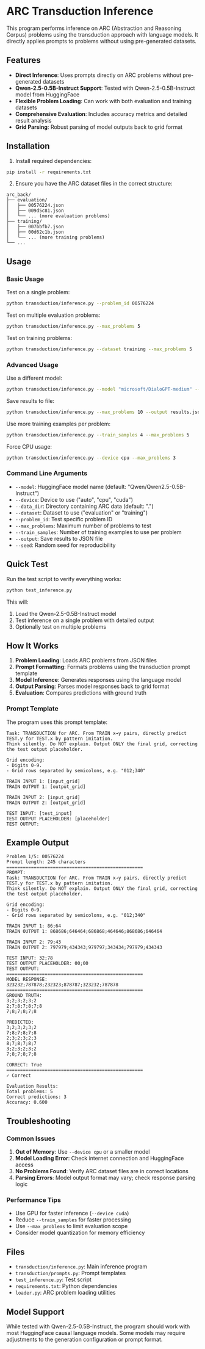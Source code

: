 # ARC Transduction Inference

This program performs inference on ARC (Abstraction and Reasoning Corpus) problems using the transduction approach with language models. It directly applies prompts to problems without using pre-generated datasets.

## Features

- **Direct Inference**: Uses prompts directly on ARC problems without pre-generated datasets
- **Qwen-2.5-0.5B-Instruct Support**: Tested with Qwen-2.5-0.5B-Instruct model from HuggingFace
- **Flexible Problem Loading**: Can work with both evaluation and training datasets
- **Comprehensive Evaluation**: Includes accuracy metrics and detailed result analysis
- **Grid Parsing**: Robust parsing of model outputs back to grid format

## Installation

1. Install required dependencies:
```bash
pip install -r requirements.txt
```

2. Ensure you have the ARC dataset files in the correct structure:
```
arc_back/
├── evaluation/
│   ├── 00576224.json
│   ├── 009d5c81.json
│   └── ... (more evaluation problems)
├── training/
│   ├── 007bbfb7.json
│   ├── 00d62c1b.json
│   └── ... (more training problems)
└── ...
```

## Usage

### Basic Usage

Test on a single problem:
```bash
python transduction/inference.py --problem_id 00576224
```

Test on multiple evaluation problems:
```bash
python transduction/inference.py --max_problems 5
```

Test on training problems:
```bash
python transduction/inference.py --dataset training --max_problems 5
```

### Advanced Usage

Use a different model:
```bash
python transduction/inference.py --model "microsoft/DialoGPT-medium" --max_problems 3
```

Save results to file:
```bash
python transduction/inference.py --max_problems 10 --output results.json
```

Use more training examples per problem:
```bash
python transduction/inference.py --train_samples 4 --max_problems 5
```

Force CPU usage:
```bash
python transduction/inference.py --device cpu --max_problems 3
```

### Command Line Arguments

- `--model`: HuggingFace model name (default: "Qwen/Qwen2.5-0.5B-Instruct")
- `--device`: Device to use ("auto", "cpu", "cuda")
- `--data_dir`: Directory containing ARC data (default: ".")
- `--dataset`: Dataset to use ("evaluation" or "training")
- `--problem_id`: Test specific problem ID
- `--max_problems`: Maximum number of problems to test
- `--train_samples`: Number of training examples to use per problem
- `--output`: Save results to JSON file
- `--seed`: Random seed for reproducibility

## Quick Test

Run the test script to verify everything works:
```bash
python test_inference.py
```

This will:
1. Load the Qwen-2.5-0.5B-Instruct model
2. Test inference on a single problem with detailed output
3. Optionally test on multiple problems

## How It Works

1. **Problem Loading**: Loads ARC problems from JSON files
2. **Prompt Formatting**: Formats problems using the transduction prompt template
3. **Model Inference**: Generates responses using the language model
4. **Output Parsing**: Parses model responses back to grid format
5. **Evaluation**: Compares predictions with ground truth

### Prompt Template

The program uses this prompt template:
```
Task: TRANSDUCTION for ARC. From TRAIN x→y pairs, directly predict TEST.y for TEST.x by pattern imitation.
Think silently. Do NOT explain. Output ONLY the final grid, correcting the test output placeholder.

Grid encoding:
- Digits 0-9.
- Grid rows separated by semicolons, e.g. "012;340"

TRAIN INPUT 1: [input_grid]
TRAIN OUTPUT 1: [output_grid]

TRAIN INPUT 2: [input_grid]
TRAIN OUTPUT 2: [output_grid]

TEST INPUT: [test_input]
TEST OUTPUT PLACEHOLDER: [placeholder]
TEST OUTPUT: 
```

## Example Output

```
Problem 1/5: 00576224
Prompt length: 245 characters
==================================================
PROMPT:
Task: TRANSDUCTION for ARC. From TRAIN x→y pairs, directly predict TEST.y for TEST.x by pattern imitation.
Think silently. Do NOT explain. Output ONLY the final grid, correcting the test output placeholder.

Grid encoding:
- Digits 0-9.
- Grid rows separated by semicolons, e.g. "012;340"

TRAIN INPUT 1: 86;64
TRAIN OUTPUT 1: 868686;646464;686868;464646;868686;646464

TRAIN INPUT 2: 79;43
TRAIN OUTPUT 2: 797979;434343;979797;343434;797979;434343

TEST INPUT: 32;78
TEST OUTPUT PLACEHOLDER: 00;00
TEST OUTPUT: 
==================================================
MODEL RESPONSE:
323232;787878;232323;878787;323232;787878
==================================================
GROUND TRUTH:
3;2;3;2;3;2
2;7;8;7;8;7;8
7;8;7;8;7;8

PREDICTED:
3;2;3;2;3;2
7;8;7;8;7;8
2;3;2;3;2;3
8;7;8;7;8;7
3;2;3;2;3;2
7;8;7;8;7;8

CORRECT: True
==================================================
✓ Correct

Evaluation Results:
Total problems: 5
Correct predictions: 3
Accuracy: 0.600
```

## Troubleshooting

### Common Issues

1. **Out of Memory**: Use `--device cpu` or a smaller model
2. **Model Loading Error**: Check internet connection and HuggingFace access
3. **No Problems Found**: Verify ARC dataset files are in correct locations
4. **Parsing Errors**: Model output format may vary; check response parsing logic

### Performance Tips

- Use GPU for faster inference (`--device cuda`)
- Reduce `--train_samples` for faster processing
- Use `--max_problems` to limit evaluation scope
- Consider model quantization for memory efficiency

## Files

- `transduction/inference.py`: Main inference program
- `transduction/prompts.py`: Prompt templates
- `test_inference.py`: Test script
- `requirements.txt`: Python dependencies
- `loader.py`: ARC problem loading utilities

## Model Support

While tested with Qwen-2.5-0.5B-Instruct, the program should work with most HuggingFace causal language models. Some models may require adjustments to the generation configuration or prompt format.
